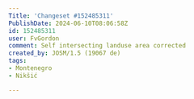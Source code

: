 ```yaml
---
Title: 'Changeset #152485311'
PublishDate: 2024-06-10T08:06:58Z
id: 152485311
user: FvGordon
comment: Self intersecting landuse area corrected
created_by: JOSM/1.5 (19067 de)
tags:
- Montenegro
- Nikšić

---
```

